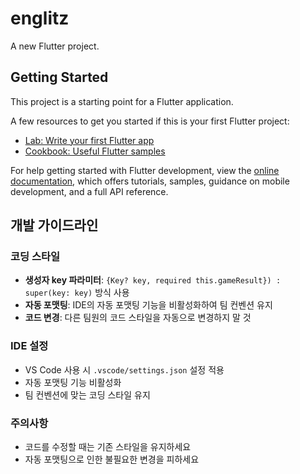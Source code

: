 # englitz

A new Flutter project.

## Getting Started

This project is a starting point for a Flutter application.

A few resources to get you started if this is your first Flutter project:

- [Lab: Write your first Flutter app](https://docs.flutter.dev/get-started/codelab)
- [Cookbook: Useful Flutter samples](https://docs.flutter.dev/cookbook)

For help getting started with Flutter development, view the
[online documentation](https://docs.flutter.dev/), which offers tutorials,
samples, guidance on mobile development, and a full API reference.

## 개발 가이드라인

### 코딩 스타일
- **생성자 key 파라미터**: `{Key? key, required this.gameResult}) : super(key: key)` 방식 사용
- **자동 포맷팅**: IDE의 자동 포맷팅 기능을 비활성화하여 팀 컨벤션 유지
- **코드 변경**: 다른 팀원의 코드 스타일을 자동으로 변경하지 말 것

### IDE 설정
- VS Code 사용 시 `.vscode/settings.json` 설정 적용
- 자동 포맷팅 기능 비활성화
- 팀 컨벤션에 맞는 코딩 스타일 유지

### 주의사항
- 코드를 수정할 때는 기존 스타일을 유지하세요
- 자동 포맷팅으로 인한 불필요한 변경을 피하세요
